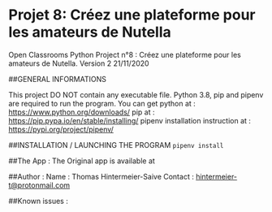 # Projet 8: Créez une plateforme pour les amateurs de Nutella
Open Classrooms Python Project n°8 : Créez une plateforme pour les amateurs de Nutella.
Version 2 21/11/2020


##GENERAL INFORMATIONS

This project DO NOT contain any executable file.
Python 3.8, pip and pipenv are required to run the program.
You can get python at : https://www.python.org/downloads/
            pip at : https://pip.pypa.io/en/stable/installing/
            pipenv installation instruction at : https://pypi.org/project/pipenv/


##INSTALLATION / LAUNCHING THE PROGRAM
`pipenv install`



##The App :
The Original app is available at 

##Author : 
Name : Thomas Hintermeier-Saive
Contact : hintermeier-t@protonmail.com

##Known issues :